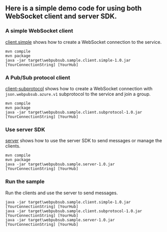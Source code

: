 ## Here is a simple demo code for using both WebSocket client and server SDK.

### A simple WebSocket client
[client.simple](./client.simple) shows how to create a WebSocket connection to the service.

```batch
mvn compile
mvn package
java -jar target\webpubsub.sample.client.simple-1.0.jar [YourConnectionString] [YourHub]
```

### A Pub/Sub protocol client
[client-subprotocol](./client.subprotocol) shows how to create a WebSocket connection with `json.webpubsub.azure.v1` subprotocol to the service and join a group.

```batch
mvn compile
mvn package
java -jar target\webpubsub.sample.client.subprotocol-1.0.jar [YourConnectionString] [YourHub]
```

### Use server SDK
[server](./server) shows how to use the server SDK to send messages or manage the clients.

```batch
mvn compile
mvn package
java -jar target\webpubsub.sample.server-1.0.jar [YourConnectionString] [YourHub]
```

### Run the sample

Run the clients and use the server to send messages.
```
java -jar target\webpubsub.sample.client.simple-1.0.jar [YourConnectionString] [YourHub]
java -jar target\webpubsub.sample.client.subprotocol-1.0.jar [YourConnectionString] [YourHub]
java -jar target\webpubsub.sample.server-1.0.jar [YourConnectionString] [YourHub]

```
